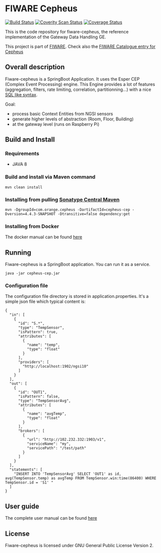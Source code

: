 # FIWARE Cepheus

[![Build Status](https://travis-ci.org/Orange-OpenSource/fiware-cepheus.svg?branch=master)](https://travis-ci.org/Orange-OpenSource/fiware-cepheus)
[![Coverity Scan Status](https://scan.coverity.com/projects/5913/badge.svg)](https://scan.coverity.com/projects/5913)
[![Coverage Status](https://coveralls.io/repos/Orange-OpenSource/EspR4FastData/badge.svg?branch=master&service=github)](https://coveralls.io/github/Orange-OpenSource/EspR4FastData?branch=master)

This is the code repository for fiware-cepheus, the reference implementation of the Gateway Data Handling GE.

This project is part of [FIWARE](http://www.fiware.org).
Check also the [FIWARE Catalogue entry for Cepheus](http://catalogue.fiware.org/enablers/gateway-data-handling-ge-espr4fastdata)

## Overall description

Fiware-cepheus is a SpringBoot Application. It uses the Esper CEP (Complex Event Processing) engine.
This Engine provides a lot of features (aggregation, filters, rate limiting, correlation, partitionning...) with a nice [SQL like syntax](http://www.espertech.com/esper/release-5.2.0/esper-reference/html/epl_clauses.html).

Goal:

* process basic Context Entities from NGSI sensors
* generate higher levels of abstraction (Room, Floor, Building)
* at the gateway level (runs on Raspberry Pi)


## Build and Install


### Requirements

* JAVA 8

### Build and install via Maven command

	mvn clean install

### Installing from pulling [Sonatype Central Maven](http://central.sonatype.org/)

	mvn -DgroupId=com.orange.cepheus -DartifactId=cepheus-cep -Dversion=4.4.3-SNAPSHOT -Dtransitive=false dependency:get

### Installing from Docker
The docker manual can be found [here](docker/README.md)

## Running

Fiware-cepheus is a SpringBoot application. You can run it as a service.

	java -jar cepheus-cep.jar

### Configuration file

The configuration file directory is stored in application.properties.
It's a simple json file which typical content is:

    {
	  "in": [
	    {
	      "id": "S.*",
	      "type": "TempSensor",
	      "isPattern": true,
	      "attributes": [
	        {
	          "name": "temp",
	          "type": "float"
	        }
	      ],
	      "providers": [
	        "http://localhost:1902/ngsi10"
	      ]
	    }
	  ],
	  "out": [
	    {
	      "id": "OUT1",
	      "isPattern": false,
	      "type": "TempSensorAvg",
	      "attributes": [
	        {
	          "name": "avgTemp",
	          "type": "float"
	        }
	      ],
	      "brokers": [
	        {
	          "url": "http://102.232.332:1903/v1",
	          "serviceName": "my",
	          "servicePath": "/test/path"
	        }
	      ]
	    }
	  ],
	  "statements": [
	    "INSERT INTO 'TempSensorAvg' SELECT 'OUT1' as id, avg(TempSensor.temp) as avgTemp FROM TempSensor.win:time(86400) WHERE TempSensor.id = 'S1' "
	  ]
	}

## User guide

The complete user manual can be found [here](doc/manual.md)

## License

Fiware-cepheus is licensed under GNU General Public License Version 2.
